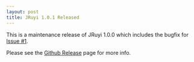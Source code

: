 ```yaml
---
layout: post
title: JRuyi 1.0.1 Released
---
```


This is a maintenance release of JRuyi 1.0.0 which includes the bugfix for [Issue #1](https://github.com/jruyi/jruyi/issues/1).

Please see the [Github Release](https://github.com/jruyi/jruyi/releases/tag/v1.0.1) page for more info.

